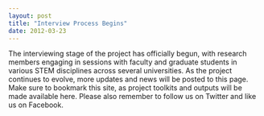 ```yaml
---
layout: post
title: "Interview Process Begins"
date: 2012-03-23
---
```


The interviewing stage of the project has officially begun, with research members engaging in sessions with faculty and graduate students in various STEM disciplines across several universities. 
As the project continues to evolve, more updates and news will be posted to this page. Make sure to bookmark this site, as project toolkits and outputs will be made available here. 
Please also remember to follow us on Twitter and like us on Facebook. 
